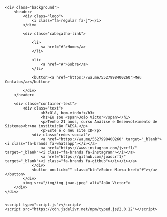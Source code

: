 <!DOCTYPE html>
<html lang="pt-br">
<head>
    <meta charset="UTF-8">
    <meta http-equiv="X-UA-Compatible" content="IE=edge">
    <meta name="viewport" content="width=device-width, initial-scale=1.0">
    <link rel="stylesheet" href="style.css">
    <link rel="stylesheet" href="https://cdnjs.cloudflare.com/ajax/libs/font-awesome/6.1.0/css/all.min.css" integrity="sha512-10/jx2EXwxxWqCLX/hHth/vu2KY3jCF70dCQB8TSgNjbCVAC/8vai53GfMDrO2Emgwccf2pJqxct9ehpzG+MTw==" crossorigin="anonymous" referrerpolicy="no-referrer" />
    <title>Portfólio João</title>
</head>
<body>

    <div class="background">
        <header>
            <div class="logo">
                <i class="fa-regular fa-j"></i>
            </div>

            <div class="cabeçalho-link">

                <li>
                    <a href="#">Home</a>
                </li>

                <li>
                    <a href="#">Sobre</a>
                </li>

                <button><a href="https://wa.me/5527998400260">Meu Contato</a></button>

            </div>
        </header>

        <div class="container-text">
            <div class="text">
                    <h3>Olá, bem-vindo!</h3>
                    <h1>Eu sou <span>João Victor</span></h1>
                    <p>Tenho 21 anos, curso Análise e Desenvolvimento de Sistemas<br>na instituição FAESA.</p>
                    <p>Este é o meu site xD</p>
                <div class="redes-social"> 
                    <a href="https://wa.me/5527998400260" target="_blank"><i class="fa-brands fa-whatsapp"></i></a>
                    <a href="https://www.instagram.com/jvcrf1/" target="_blank"><i class="fa-brands fa-instagram"></i></a>                  
                    <a href="https://github.com/joaocrf1/" target="_blank"><i class="fa-brands fa-github"></i></i></a>
                </div>
                <button onclick="" class="btn">Sobre Mim<a href="#"></a></button>
            </div>
            <img src="/img/img_joao.jpeg" alt="João Victor">
        </div>
    </div>


    <script type="script.js"></script>    
    <script src="https://cdn.jsdelivr.net/npm/typed.js@2.0.12"></script>



</body>
</html>
